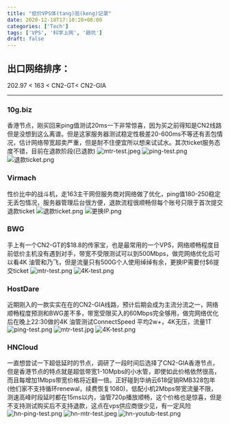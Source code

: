 ```yaml
---
title: "低价VPS体(tang)验(keng)记录"
date: 2020-12-18T17:10:20+08:00
categories: ['Tech']
tags: ['VPS', '科学上网', '趟坑']
draft: false
---
```


## 出口网络排序：
202.97 < 163 < CN2-GT< CN2-GIA
___

### 10g.biz
香港节点，刚买回来ping值测试20ms一下非常惊喜，因为买之前得知是CN2线路但是没想到这么离谱。但是这家服务器测试稳定性极差20-600ms不等还有丢包情况，估计网络带宽超卖严重，但是耐不住便宜所以想来试试水。其次ticket服务态度不错，目前在退款阶段(已退款)
![](/posts/freedom-surfing-internet/11189292-68e79676c13cebb2.jpeg "mtr-test.jpeg")
![](/posts/freedom-surfing-internet/11189292-07ba6d699493b27d.png "ping-test.png")
![](/posts/freedom-surfing-internet/11189292-8c37d808903835f9.png "退款ticket.png")


### Virmach
性价比中的战斗机，走163主干网但服务商对网络做了优化，ping值180-250稳定无丢包情况，服务器管理后台很方便，退款流程很顺畅但每个账号只限于首次提交退款ticket
![](/posts/freedom-surfing-internet/11189292-0304c3dca05ce935.png "退款ticket.png")
![](/posts/freedom-surfing-internet/11189292-b92678b1971131f8.png "更换IP.png")


### BWG
手上有一个CN2-GT的\$18.8的传家宝，也是最常用的一个VPS，网络顺畅程度目前低价主机没有遇到对手，带宽不受限测试可以到500Mbps，做完网络优化后可以看4K 油管和乃飞，但是流量只有500G个人使用绰绰有余，更换IP需要付$6提交ticket
![](/posts/freedom-surfing-internet/11189292-fb5898dc5102b4db.png "mtr-test.png")
![](/posts/freedom-surfing-internet/11189292-8ea1695ca94008b1.png "4K-test.png")


### HostDare
近期刚入的一款实实在在的CN2-GIA线路，预计后期会成为主流分流之一，网络顺畅程度预测和BWG差不多，带宽受限买入的60Mbps完全够用，做完网络优化后在晚上22:30做的4K 油管测试ConnectSpeed 平均2w+，4K无压，流量1T
![](/posts/freedom-surfing-internet/11189292-fd8036199ae87292.png "ping-test.png")
![](/posts/freedom-surfing-internet/11189292-989b225fd9db5a16.jpeg "mtr-test.jpg")
![](/posts/freedom-surfing-internet/11189292-f5a9541bf8f86baf.png "4K-test.png")

### HNCloud
一直想尝试一下超低延时的节点，调研了一段时间后选择了CN2-GIA香港节点，但是香港节点的特点就是超低带宽1-10Mpbs的小水管，即使如此价格依然很高，而且每增加1Mbps带宽价格将近翻一倍。正好碰到华纳云618促销RMB328包年(他们家不支持循环renewal，续费恢复1080)，低配小机2Mbps带宽流量不限，测速高峰时段延时都在15ms以内，油管720p播放顺畅，这个价格也是惊喜，但是不支持测试购买后不支持退款，这点在vps供应商很少见，有一定风险
![](/posts/freedom-surfing-internet/hn-ping-test.png "hn-ping-test.png")
![](/posts/freedom-surfing-internet/hn-mtr-test.jpeg "hn-mtr-test.jpeg")
![](/posts/freedom-surfing-internet/hn-youtub-test.png "hn-youtub-test.png")
